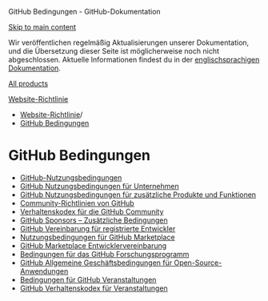 GitHub Bedingungen - GitHub-Dokumentation

[Skip to main content](#main-content)

Wir veröffentlichen regelmäßig Aktualisierungen unserer Dokumentation, und die Übersetzung dieser Seite ist möglicherweise noch nicht abgeschlossen. Aktuelle Informationen findest du in der [englischsprachigen Dokumentation](/en).

[All products](/de)

[Website-Richtlinie](/de/site-policy)

* [Website-Richtlinie](/de/site-policy)/
* [GitHub Bedingungen](/de/site-policy/github-terms)

GitHub Bedingungen
==========

* [GitHub-Nutzungsbedingungen](/de/site-policy/github-terms/github-terms-of-service)
* [GitHub Nutzungsbedingungen für Unternehmen](/de/site-policy/github-terms/github-corporate-terms-of-service)
* [GitHub Nutzungsbedingungen für zusätzliche Produkte und Funktionen](/de/site-policy/github-terms/github-terms-for-additional-products-and-features)
* [Community-Richtlinien von GitHub](/de/site-policy/github-terms/github-community-guidelines)
* [Verhaltenskodex für die GitHub Community](/de/site-policy/github-terms/github-community-code-of-conduct)
* [GitHub Sponsors – Zusätzliche Bedingungen](/de/site-policy/github-terms/github-sponsors-additional-terms)
* [GitHub Vereinbarung für registrierte Entwickler](/de/site-policy/github-terms/github-registered-developer-agreement)
* [Nutzungsbedingungen für GitHub Marketplace](/de/site-policy/github-terms/github-marketplace-terms-of-service)
* [GitHub Marketplace Entwicklervereinbarung](/de/site-policy/github-terms/github-marketplace-developer-agreement)
* [Bedingungen für das GitHub Forschungsprogramm](/de/site-policy/github-terms/github-research-program-terms)
* [GitHub Allgemeine Geschäftsbedingungen für Open-Source-Anwendungen](/de/site-policy/github-terms/github-open-source-applications-terms-and-conditions)
* [Bedingungen für GitHub Veranstaltungen](/de/site-policy/github-terms/github-event-terms)
* [GitHub Verhaltenskodex für Veranstaltungen](/de/site-policy/github-terms/github-event-code-of-conduct)
